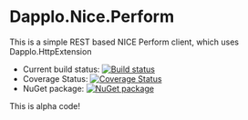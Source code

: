 # Dapplo.Nice.Perform
This is a simple REST based NICE Perform client, which uses Dapplo.HttpExtension

- Current build status: [![Build status](https://ci.appveyor.com/api/projects/status/3vp7h9n40n4v680n?svg=true)](https://ci.appveyor.com/project/dapplo/dapplo-nice-Perform)
- Coverage Status: [![Coverage Status](https://coveralls.io/repos/github/dapplo/Dapplo.Confluence/badge.svg?branch=master)](https://coveralls.io/github/dapplo/Dapplo.Nice.Perform?branch=master)
- NuGet package: [![NuGet package](https://badge.fury.io/nu/Dapplo.Nice.Perform.svg)](https://badge.fury.io/nu/Dapplo.Nice.Perform)

This is alpha code!
